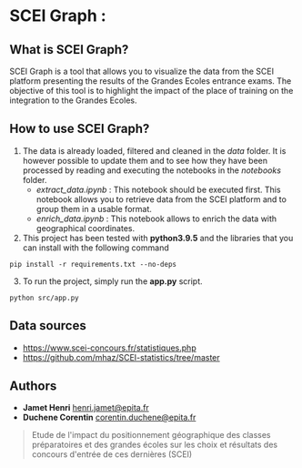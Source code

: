# SCEI Graph : 

## What is SCEI Graph?

SCEI Graph is a tool that allows you to visualize the data from the SCEI platform presenting the results of the Grandes Ecoles entrance exams. The objective of this tool is to highlight the impact of the place of training on the integration to the Grandes Ecoles.

## How to use SCEI Graph?

1. The data is already loaded, filtered and cleaned in the *data* folder. It is however possible to update them and to see how they have been processed by reading and executing the notebooks in the *notebooks* folder.
    - *extract_data.ipynb* : This notebook should be executed first. This notebook allows you to retrieve data from the SCEI platform and to group them in a usable format.
    - *enrich_data.ipynb* : This notebook allows to enrich the data with geographical coordinates.
2. This project has been tested with **python3.9.5** and the libraries that you can install with the following command
```shell
pip install -r requirements.txt --no-deps
```
3. To run the project, simply run the **app.py** script.
```shell
python src/app.py
```

## Data sources
* https://www.scei-concours.fr/statistiques.php
* https://github.com/mhaz/SCEI-statistics/tree/master

## Authors

- **Jamet Henri** <henri.jamet@epita.fr>
- **Duchene Corentin** <corentin.duchene@epita.fr>

> Etude de l'impact du positionnement géographique des classes préparatoires et des grandes écoles sur les choix et résultats des concours d'entrée de ces dernières (SCEI)